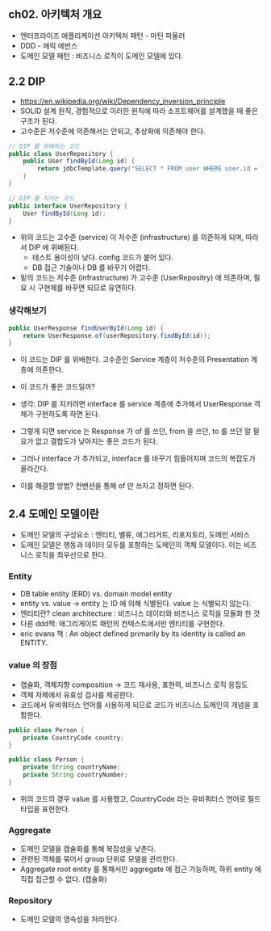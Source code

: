 ## ch02. 아키텍처 개요
- 엔터프라이즈 애플리케이션 아키텍처 패턴 - 마틴 파울러
- DDD - 에릭 에반스
- 도메인 모델 패턴 : 비즈니스 로직이 도메인 모델에 있다.

## 2.2 DIP
- https://en.wikipedia.org/wiki/Dependency_inversion_principle
- SOLID 설계 원칙, 경험적으로 이러한 원칙에 따라 소프트웨어를 설계했을 때 좋은 구조가 된다.
- 고수준은 저수준에 의존해서는 안되고, 추상화에 의존해야 한다.

```java
// DIP 를 위배하는 코드
public class UserRepository {
    public User findById(Long id) {
        return jdbcTemplate.query("SELECT * FROM user WHERE user.id = ?;");
    }
}

// DIP 를 지키는 코드
public interface UserRepository {
    User findById(Long id);
}

```
- 위의 코드는 고수준 (service) 이 저수준 (infrastructure) 를 의존하게 되며, 따라서 DIP 에 위배된다.
    - 테스트 용이성이 낮다. config 코드가 붙어 있다.
    - DB 접근 기술이나 DB 를 바꾸기 어렵다.
- 밑의 코드는 저수준 (infrastructure) 가 고수준 (UserRepositry) 에 의존하며, 필요 시 구현체를 바꾸면 되므로 유연하다.

### 생각해보기
```java
public UserResponse findUserById(Long id) {
    return UserResponse.of(userRepository.findById(id));
}
```
- 이 코드는 DIP 를 위배한다. 고수준인 Service 계층이 저수준의 Presentation 계층에 의존한다.
- 이 코드가 좋은 코드일까?

- 생각: DIP 를 지키려면 interface 를 service 계층에 추가해서 UserResponse 객체가 구현하도록 하면 된다.
- 그렇게 되면 service 는 Response 가 of 를 쓰던, from 을 쓰던, to 를 쓰던 알 필요가 없고 결합도가 낮아지는 좋은 코드가 된다.
- 그러나 interface 가 추가되고, interface 를 바꾸기 힘들어지며 코드의 복잡도가 올라간다.  
- 이를 해결할 방법? 컨밴션을 통해 of 만 쓰자고 정하면 된다.

## 2.4 도메인 모델이란
- 도메인 모델의 구성요소 : 엔티티, 밸류, 애그리거트, 리포지토리, 도메인 서비스
- 도메인 모델은 행동과 데이터 모두를 포함하는 도메인의 객체 모델이다. 이는 비즈니스 로직을 최우선으로 한다.

### Entity
- DB table entity (ERD) vs. domain model entity
- entity vs. value -> entity 는 ID 에 의해 식별된다. value 는 식별되지 않는다.
- 엔티티란? clean architecture : 비즈니스 데이터와 비즈니스 로직을 모듈화 한 것
- 다른 ddd책: 애그리게이트 패턴의 컨텍스트에서만 엔티티를 구현한다.
- eric evans 책 : An object defined primarily by its identity is called an ENTITY.

### value 의 장점
- 캡슐화, 객체지향 composition -> 코드 재사용, 표현력, 비즈니스 로직 응집도
- 객체 자체에서 유효성 검사를 제공한다.
- 코드에서 유비쿼터스 언어를 사용하게 되므로 코드가 비즈니스 도메인의 개념을 포함한다.

```java
public class Person {
    private CountryCode country;
}

public class Person {
    private String countryName;
    private String countryNumber;
}
```

- 위의 코드의 경우 value 를 사용했고, CountryCode 라는 유비쿼터스 언어로 필드 타입을 표현한다.


### Aggregate
- 도메인 모델을 캡슐화를 통해 복잡성을 낮춘다.
- 관련된 객체를 묶어서 group 단위로 모델을 관리한다.
- Aggregate root entity 를 통해서만 aggregate 에 접근 가능하며, 하위 entity 에 직접 접근할 수 없다. (캡슐화)

### Repository
- 도메인 모델의 영속성을 처리한다.

